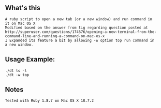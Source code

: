 ## What's this
	A ruby script to open a new tab (or a new window) and run command in it on Mac OS X
	Modified based on the answer from tig regarding question posted at
	http://superuser.com/questions/174576/opening-a-new-terminal-from-the-command-line-and-running-a-command-on-mac-os-x
	I Expanded its feature a bit by allowing -w option top run command in a new window.

## Usage Example:
	./dt ls -l
	./dt -w top

## Notes
	Tested with Ruby 1.8.7 on Mac OS X 10.7.2
